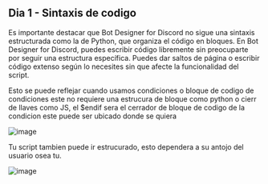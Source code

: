 ## Dia 1 - Sintaxis de codigo
  Es importante destacar que Bot Designer for Discord no sigue una sintaxis estructurada como la de Python, que organiza el código en bloques. En Bot Designer for Discord, puedes escribir código libremente sin preocuparte por seguir una estructura específica. Puedes dar saltos de página o escribir código extenso según lo necesites sin que afecte la funcionalidad del script.

Esto se puede reflejar cuando usamos condiciones o bloque de codigo de condiciones este no requiere una estrucura de bloque como python o cierr de llaves como JS, el $endif sera el cerrador de bloque de codigo de la condicion este puede ser ubicado donde se quiera

![image](https://github.com/IzanaonYT/30D-BDFD/assets/131629841/0eb641a8-a80f-44e3-8d9d-cc605e28d79f)

Tu script tambien puede ir estrucurado, esto dependera a su antojo del usuario osea tu.

![image](https://github.com/IzanaonYT/30D-BDFD/assets/131629841/9601c04e-fa72-485e-a7c6-4c284e04f782)
